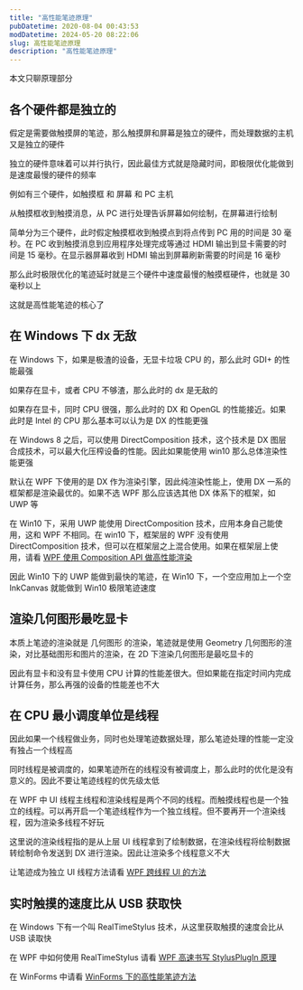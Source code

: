 ```yaml
---
title: "高性能笔迹原理"
pubDatetime: 2020-08-04 00:43:53
modDatetime: 2024-05-20 08:22:06
slug: 高性能笔迹原理
description: "高性能笔迹原理"
---
```





本文只聊原理部分

<!--more-->


<!-- CreateTime:2020/8/4 8:43:53 -->



## 各个硬件都是独立的

假定是需要做触摸屏的笔迹，那么触摸屏和屏幕是独立的硬件，而处理数据的主机又是独立的硬件

独立的硬件意味着可以并行执行，因此最佳方式就是隐藏时间，即极限优化能做到是速度最慢的硬件的频率

例如有三个硬件，如触摸框 和 屏幕 和 PC 主机

从触摸框收到触摸消息，从 PC 进行处理告诉屏幕如何绘制，在屏幕进行绘制

简单分为三个硬件，此时假定触摸框收到触摸点到将点传到 PC 用的时间是 30 毫秒。在 PC 收到触摸消息到应用程序处理完成等通过 HDMI 输出到显卡需要的时间是 15 毫秒。在显示器屏幕收到 HDMI 输出到屏幕刷新需要的时间是 16 毫秒

那么此时极限优化的笔迹延时就是三个硬件中速度最慢的触摸框硬件，也就是 30 毫秒以上

这就是高性能笔迹的核心了

## 在 Windows 下 dx 无敌

在 Windows 下，如果是极渣的设备，无显卡垃圾 CPU 的，那么此时 GDI+ 的性能最强

如果存在显卡，或者 CPU 不够渣，那么此时的 dx 是无敌的

如果存在显卡，同时 CPU 很强，那么此时的 DX 和 OpenGL 的性能接近。如果此时是 Intel 的 CPU 那么基本可以认为是 DX 的性能更强

在 Windows 8 之后，可以使用 DirectComposition 技术，这个技术是 DX 图层合成技术，可以最大化压榨设备的性能。因此如果能使用 win10 那么总体渲染性能更强

默认在 WPF 下使用的是 DX 作为渲染引擎，因此纯渲染性能上，使用 DX 一系的框架都是渲染最优的。如果不选 WPF 那么应该选其他 DX 体系下的框架，如 UWP 等

在 Win10 下，采用 UWP 能使用 DirectComposition 技术，应用本身自己能使用，这和 WPF 不相同。在 win10 下，框架层的 WPF 没有使用 DirectComposition 技术，但可以在框架层之上混合使用。如果在框架层上使用，请看 [WPF 使用 Composition API 做高性能渲染](https://blog.lindexi.com/post/WPF-%E4%BD%BF%E7%94%A8-Composition-API-%E5%81%9A%E9%AB%98%E6%80%A7%E8%83%BD%E6%B8%B2%E6%9F%93.html)

因此 Win10 下的 UWP 能做到最快的笔迹，在 Win10 下，一个空应用加上一个空 InkCanvas 就能做到 Win10 极限笔迹速度

## 渲染几何图形最吃显卡

本质上笔迹的渲染就是 几何图形 的渲染，笔迹就是使用 Geometry 几何图形的渲染，对比基础图形和图片的渲染，在 2D 下渲染几何图形是最吃显卡的

因此有显卡和没有显卡使用 CPU 计算的性能差很大。但如果能在指定时间内完成计算任务，那么再强的设备的性能差也不大

## 在 CPU 最小调度单位是线程

因此如果一个线程做业务，同时也处理笔迹数据处理，那么笔迹处理的性能一定没有独占一个线程高

同时线程是被调度的，如果笔迹所在的线程没有被调度上，那么此时的优化是没有意义的。因此不要让笔迹线程的优先级太低

在 WPF 中 UI 线程主线程和渲染线程是两个不同的线程。而触摸线程也是一个独立的线程。可以再开启一个笔迹线程作为一个独立线程。但不要再开一个渲染线程，因为渲染多线程不好玩

这里说的渲染线程指的是从上层 UI 线程拿到了绘制数据，在渲染线程将绘制数据转绘制命令发送到 DX 进行渲染。因此让渲染多个线程意义不大

让笔迹成为独立 UI 线程方法请看 [WPF 跨线程 UI 的方法](https://blog.lindexi.com/post/WPF-%E8%B7%A8%E7%BA%BF%E7%A8%8B-UI-%E7%9A%84%E6%96%B9%E6%B3%95.html)

## 实时触摸的速度比从 USB 获取快

在 Windows 下有一个叫 RealTimeStylus 技术，从这里获取触摸的速度会比从 USB 读取快

在 WPF 中如何使用 RealTimeStylus 请看 [WPF 高速书写 StylusPlugIn 原理](https://blog.lindexi.com/post/WPF-%E9%AB%98%E9%80%9F%E4%B9%A6%E5%86%99-StylusPlugIn-%E5%8E%9F%E7%90%86.html)

在 WinForms 中请看 [WinForms 下的高性能笔迹方法](https://blog.lindexi.com/post/WinForms-%E4%B8%8B%E7%9A%84%E9%AB%98%E6%80%A7%E8%83%BD%E7%AC%94%E8%BF%B9%E6%96%B9%E6%B3%95.html )



<!-- 向上按钮 和 向下按钮点击 也无法控制滑块滑动原因：

- 滚动条无法滑动
- 按钮没有收到事件 
 + 按钮被禁用
  - 通过实时可视化树或 snoop 看按钮的 IsEnable 属性
 + 按钮被挡住
  - 鼠标滑动到按钮上，看按钮是否存在样式变化
  - 如无样式变化，那么通过实时可视化树或 snoop 看按钮之上是否存在控件

滚动条无法滑动：

- 滚动条没有识别内容
- 滚动条发现内容不足滚动
-->
